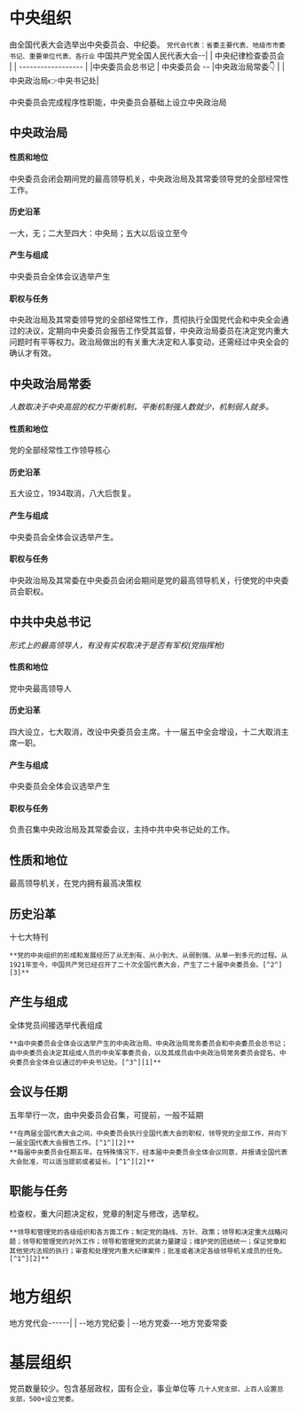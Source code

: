 
# 中央组织
由全国代表大会选举出中央委员会、中纪委。
`党代会代表：省委主要代表、地级市市委书记、重要单位代表、各行业`
中国共产党全国人民代表大会--|
										| 中央纪律检查委员会 |
										| ------------------ 
										|                    |中央委员会总书记
										| 中央委员会 -- |中央政治局常委👇
										|                    |中央政治局👉中央书记处|

中央委员会完成程序性职能，中央委员会基础上设立中央政治局

## 中央政治局
#### 性质和地位
中央委员会闭会期间党的最高领导机关，中央政治局及其常委领导党的全部经常性工作。
#### 历史沿革
一大，无；二大至四大：中央局；五大以后设立至今
#### 产生与组成
中央委员会全体会议选举产生
#### 职权与任务
中央政治局及其常委领导党的全部经常性工作，贯彻执行全国党代会和中央全会通过的决议，定期向中央委员会报告工作受其监督，中央政治局委员在决定党内重大问题时有平等权力。政治局做出的有关重大决定和人事变动，还需经过中央全会的确认才有效。

## 中央政治局常委
*人数取决于中央高层的权力平衡机制，平衡机制强人数就少，机制弱人就多。*
#### 性质和地位
党的全部经常性工作领导核心
#### 历史沿革
五大设立，1934取消，八大后恢复。
#### 产生与组成
中央委员会全体会议选举产生。
#### 职权与任务
中央政治局及其常委在中央委员会闭会期间是党的最高领导机关，行使党的中央委员会职权。

## 中共中央总书记
*形式上的最高领导人，有没有实权取决于是否有军权(党指挥枪)*
#### 性质和地位
党中央最高领导人
#### 历史沿革
四大设立，七大取消，改设中央委员会主席。十一届五中全会增设，十二大取消主席一职。
#### 产生与组成
中央委员会全体会议选举产生
#### 职权与任务
负责召集中央政治局及其常委会议，主持中共中央书记处的工作。

## 性质和地位
最高领导机关，在党内拥有最高决策权
## 历史沿革
十七大特刊
```
**党的中央组织的形成和发展经历了从无到有、从小到大、从弱到强、从单一到多元的过程。从1921年至今，中国共产党已经召开了二十次全国代表大会，产生了二十届中央委员会。[^2^][3]**
```
## 产生与组成
全体党员间接选举代表组成
```
**由中央委员会全体会议选举产生的中央政治局、中央政治局常务委员会和中央委员会总书记；由中央委员会决定其组成人员的中央军事委员会，以及其成员由中央政治局常务委员会提名、中央委员会全体会议通过的中央书记处。[^3^][1]**
```
## 会议与任期
五年举行一次，由中央委员会召集，可提前，一般不延期
```
**在两届全国代表大会之间，中央委员会执行全国代表大会的职权，领导党的全部工作，并向下一届全国代表大会报告工作。[^1^][2]**
**每届中央委员会任期五年。在特殊情况下，经本届中央委员会全体会议同意，并报请全国代表大会批准，可以适当提前或者延长。[^1^][2]**
```
## 职能与任务
检查权，重大问题决定权，党章的制定与修改，选举权。
```
**领导和管理党的各级组织和各方面工作；制定党的路线、方针、政策；领导和决定重大战略问题；领导和管理党的对外工作；领导和管理党的武装力量建设；维护党的团结统一；保证党章和其他党内法规的执行；审查和处理党内重大纪律案件；批准或者决定各级领导机关成员的任免。[^1^][2]**
```
# 地方组织

地方党代会------|
					| --地方党纪委 
					| --地方党委---地方党委常委
# 基层组织
党员数量较少。包含基层政权，国有企业，事业单位等
`几十人党支部，上百人设置总支部，500+设立党委。`